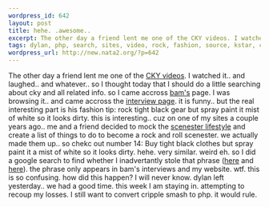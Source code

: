 ```yaml
--- 
wordpress_id: 642
layout: post
title: hehe. .awesome..
excerpt: The other day a friend lent me one of the CKY videos. I watched it.. and laughed.. and whatever.. so I thought today that I should do a little searching about cky and all related info. so I came accross bam's page. I was browsing it.. and came accross the inte...
tags: dylan, php, search, sites, video, rock, fashion, source, kstar, cripple, smash, kungfu, google
wordpress_url: http://new.nata2.org/?p=642
---
```

The other day a friend lent me one of the <a href="http://www.ckystore.com/">CKY videos</a>. I watched it.. and laughed.. and whatever.. so I thought today that I should do a little searching about cky and all related info. so I came accross <a href="http://www.bamargera.com/home.html">bam's</a> page. I was browsing it.. and came accross the <a href="http://www.bamargera.com/interview.html">interview page</a>. it is funny.. but the real interesting part is his fashion tip: rock tight black gear but spray paint it mist of white so it looks dirty. this is interesting.. cuz on one of my sites a couple years ago.. me and a friend decided to mock the <a href="http://ironkungfu.com/wiki/index.php/RockStarScenester">scenester lifestyle</a> and create a list of things to do to become a rock and roll scenester. we actually made them up.. so chekc out number 14: Buy tight black clothes but spray paint it a mist of white so it looks dirty. hehe. very similar. weird eh. so I did a google search to find whether I inadvertantly stole that phrase (<a href="http://www.google.com/search?sourceid=navclient&ie=UTF-8&oe=UTF-8&q=a+mist+of+white+so+it+looks+dirty">here</a> and <a href="http://www.google.com/search?sourceid=navclient&ie=UTF-8&oe=UTF-8&q=%22a+mist+of+white+so+it+looks+dirty%22">here</a>). the phrase only appears in bam's interviews and my website. wtf. this is so confusing. how did this happen? I will never know. dylan left yesterday.. we had a good time. this week I am staying in. attempting to recoup my losses. I still want to convert cripple smash to php. it would rule. 
